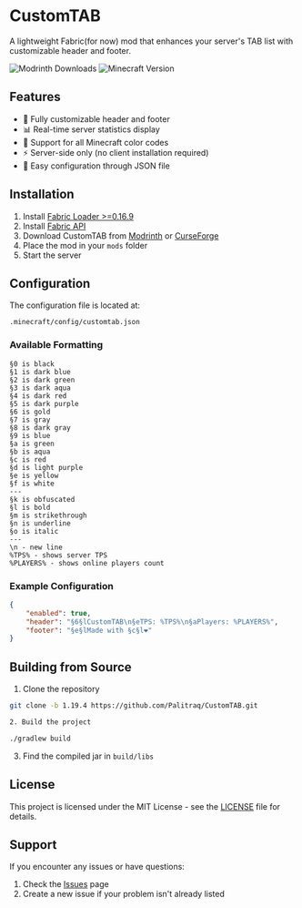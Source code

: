 # CustomTAB

A lightweight Fabric(for now) mod that enhances your server's TAB list with customizable header and footer.

![Modrinth Downloads](https://img.shields.io/modrinth/dt/customtab)
![Minecraft Version](https://img.shields.io/badge/Minecraft-1.19.4-green)

## Features
- 🎨 Fully customizable header and footer
- 📊 Real-time server statistics display
- 🌈 Support for all Minecraft color codes
- ⚡ Server-side only (no client installation required)
- 🔧 Easy configuration through JSON file

## Installation
1. Install [Fabric Loader >=0.16.9](https://fabricmc.net/use/)
2. Install [Fabric API](https://modrinth.com/mod/fabric-api)
3. Download CustomTAB from [Modrinth](https://modrinth.com/mod/customtab) or [CurseForge](https://curseforge.com/minecraft/mc-mods/customtab)
4. Place the mod in your `mods` folder
5. Start the server

## Configuration
The configuration file is located at:
```
.minecraft/config/customtab.json
```

### Available Formatting
```
§0 is black
§1 is dark blue
§2 is dark green
§3 is dark aqua
§4 is dark red
§5 is dark purple
§6 is gold
§7 is gray
§8 is dark gray
§9 is blue
§a is green
§b is aqua
§c is red
§d is light purple
§e is yellow
§f is white
---
§k is obfuscated
§l is bold
§m is strikethrough
§n is underline
§o is italic
---
\n - new line
%TPS% - shows server TPS
%PLAYERS% - shows online players count
```

### Example Configuration
```json
{
    "enabled": true,
    "header": "§6§lCustomTAB\n§eTPS: %TPS%\n§aPlayers: %PLAYERS%",
    "footer": "§e§lMade with §c§l❤"
}
```

## Building from Source
1. Clone the repository
```bash
git clone -b 1.19.4 https://github.com/Palitraq/CustomTAB.git

2. Build the project

./gradlew build
```

3. Find the compiled jar in `build/libs`

## License
This project is licensed under the MIT License - see the [LICENSE](LICENSE) file for details.

## Support
If you encounter any issues or have questions:
1. Check the [Issues](https://github.com/Palitraq/CustomTAB/issues) page
2. Create a new issue if your problem isn't already listed 
